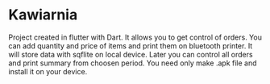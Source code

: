 # Kawiarnia

Project created in flutter with Dart. It allows you to get control of orders. You can add quantity and price of items and print them on bluetooth printer. It will store data with sqflite on local device. Later you can control all orders and print summary from choosen period. You need only make .apk file and install it on your device.
